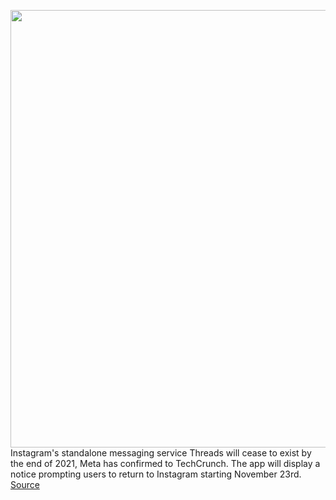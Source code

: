 <img src='https://cdn.vox-cdn.com/thumbor/dhzfv4TDYQqYDWJXlmmkEBnmX2o=/0x0:2040x1360/1200x800/filters:focal(857x517:1183x843)/cdn.vox-cdn.com/uploads/chorus_image/image/70156528/acastro_190826_3618_IG_threads_0001.0.jpg' width='700px' /><br/>
Instagram's standalone messaging service Threads will cease to exist by the end of 2021, Meta has confirmed to TechCrunch. The app will display a notice prompting users to return to Instagram starting November 23rd.
<a href='https://www.theverge.com/2021/11/17/22787783/instagram-threads-shutting-down-meta-messaging'> Source <a/>